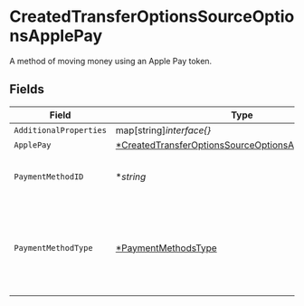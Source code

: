# CreatedTransferOptionsSourceOptionsApplePay

A method of moving money using an Apple Pay token.


## Fields

| Field                                                                                                                              | Type                                                                                                                               | Required                                                                                                                           | Description                                                                                                                        | Example                                                                                                                            |
| ---------------------------------------------------------------------------------------------------------------------------------- | ---------------------------------------------------------------------------------------------------------------------------------- | ---------------------------------------------------------------------------------------------------------------------------------- | ---------------------------------------------------------------------------------------------------------------------------------- | ---------------------------------------------------------------------------------------------------------------------------------- |
| `AdditionalProperties`                                                                                                             | map[string]*interface{}*                                                                                                           | :heavy_minus_sign:                                                                                                                 | N/A                                                                                                                                | [object Object]                                                                                                                    |
| `ApplePay`                                                                                                                         | [*CreatedTransferOptionsSourceOptionsApplePayApplePay](../../models/shared/createdtransferoptionssourceoptionsapplepayapplepay.md) | :heavy_minus_sign:                                                                                                                 | N/A                                                                                                                                |                                                                                                                                    |
| `PaymentMethodID`                                                                                                                  | **string*                                                                                                                          | :heavy_minus_sign:                                                                                                                 | UUID v4                                                                                                                            | ec7e1848-dc80-4ab0-8827-dd7fc0737b43                                                                                               |
| `PaymentMethodType`                                                                                                                | [*PaymentMethodsType](../../models/shared/paymentmethodstype.md)                                                                   | :heavy_minus_sign:                                                                                                                 | The payment method type that represents a payment rail and directionality                                                          |                                                                                                                                    |